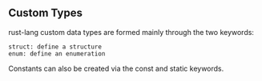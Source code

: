 ## Custom Types

rust-lang custom data types are formed mainly through the two keywords:

    struct: define a structure
    enum: define an enumeration

Constants can also be created via the const and static keywords.
